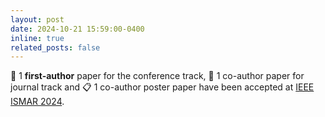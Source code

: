 ```yaml
---
layout: post
date: 2024-10-21 15:59:00-0400
inline: true
related_posts: false
---
```


:pencil: 1 **first-author** paper for the conference track, :newspaper: 1 co-author paper for journal track and :clipboard: 1 co-author poster paper have been accepted at [IEEE ISMAR 2024](https://ieeeismar.org/2024/).
